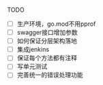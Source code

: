 

TODO
- [ ] 生产环境，go.mod不用pprof 
- [ ] swagger接口增加参数
- [ ] 如何保证分层架构落地
- [ ] 集成jenkins
- [ ] 保证每个方法都有注释
- [ ] 写单元测试
- [ ] 完善统一的错误处理功能